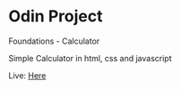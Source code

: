 # Odin Project

Foundations - Calculator

Simple Calculator in html, css and javascript

Live: [Here](https://gabtar.github.io/odin-calculator)
